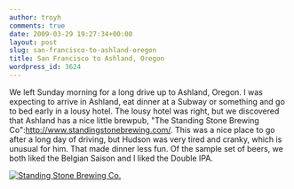 ```yaml
---
author: troyh
comments: true
date: 2009-03-29 19:27:34+00:00
layout: post
slug: san-francisco-to-ashland-oregon
title: San Francisco to Ashland, Oregon
wordpress_id: 3624
---
```


We left Sunday morning for a long drive up to Ashland, Oregon. I was expecting to arrive in Ashland, eat dinner at a Subway or something and go to bed early in a lousy hotel. The lousy hotel was right, but we discovered that Ashland has a nice little brewpub, "The Standing Stone Brewing Co":http://www.standingstonebrewing.com/. This was a nice place to go after a long day of driving, but Hudson was very tired and cranky, which is unusual for him. That made dinner less fun. Of the sample set of beers, we both liked the Belgian Saison and I liked the Double IPA.

[![Standing Stone Brewing Co.](http://farm4.static.flickr.com/3554/3402553856_4e9dfda472.jpg)](http://www.flickr.com/photos/troyh/3402553856/)
